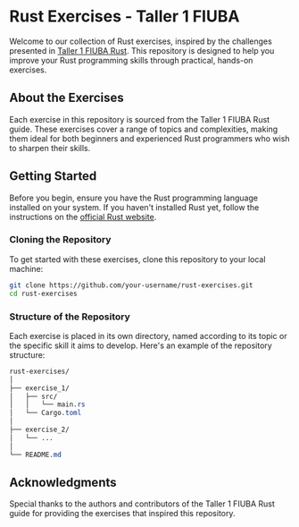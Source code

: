 # Rust Exercises - Taller 1 FIUBA

Welcome to our collection of Rust exercises, inspired by the challenges presented in [Taller 1 FIUBA Rust](https://taller-1-fiuba-rust.github.io/guias/guia1.html). This repository is designed to help you improve your Rust programming skills through practical, hands-on exercises.

## About the Exercises

Each exercise in this repository is sourced from the Taller 1 FIUBA Rust guide. These exercises cover a range of topics and complexities, making them ideal for both beginners and experienced Rust programmers who wish to sharpen their skills.

## Getting Started

Before you begin, ensure you have the Rust programming language installed on your system. If you haven't installed Rust yet, follow the instructions on the [official Rust website](https://www.rust-lang.org/learn/get-started).

### Cloning the Repository

To get started with these exercises, clone this repository to your local machine:

```bash
git clone https://github.com/your-username/rust-exercises.git
cd rust-exercises
```
### Structure of the Repository
Each exercise is placed in its own directory, named according to its topic or the specific skill it aims to develop. Here's an example of the repository structure:

```css
rust-exercises/
│
├── exercise_1/
│   ├── src/
│   │   └── main.rs
│   └── Cargo.toml
│
├── exercise_2/
│   └── ...
│
└── README.md
```

## Acknowledgments
Special thanks to the authors and contributors of the Taller 1 FIUBA Rust guide for providing the exercises that inspired this repository.